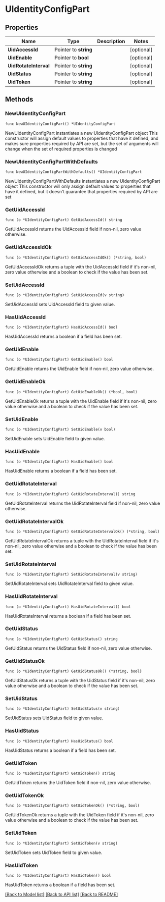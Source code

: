 # UIdentityConfigPart

## Properties

Name | Type | Description | Notes
------------ | ------------- | ------------- | -------------
**UidAccessId** | Pointer to **string** |  | [optional] 
**UidEnable** | Pointer to **bool** |  | [optional] 
**UidRotateInterval** | Pointer to **string** |  | [optional] 
**UidStatus** | Pointer to **string** |  | [optional] 
**UidToken** | Pointer to **string** |  | [optional] 

## Methods

### NewUIdentityConfigPart

`func NewUIdentityConfigPart() *UIdentityConfigPart`

NewUIdentityConfigPart instantiates a new UIdentityConfigPart object
This constructor will assign default values to properties that have it defined,
and makes sure properties required by API are set, but the set of arguments
will change when the set of required properties is changed

### NewUIdentityConfigPartWithDefaults

`func NewUIdentityConfigPartWithDefaults() *UIdentityConfigPart`

NewUIdentityConfigPartWithDefaults instantiates a new UIdentityConfigPart object
This constructor will only assign default values to properties that have it defined,
but it doesn't guarantee that properties required by API are set

### GetUidAccessId

`func (o *UIdentityConfigPart) GetUidAccessId() string`

GetUidAccessId returns the UidAccessId field if non-nil, zero value otherwise.

### GetUidAccessIdOk

`func (o *UIdentityConfigPart) GetUidAccessIdOk() (*string, bool)`

GetUidAccessIdOk returns a tuple with the UidAccessId field if it's non-nil, zero value otherwise
and a boolean to check if the value has been set.

### SetUidAccessId

`func (o *UIdentityConfigPart) SetUidAccessId(v string)`

SetUidAccessId sets UidAccessId field to given value.

### HasUidAccessId

`func (o *UIdentityConfigPart) HasUidAccessId() bool`

HasUidAccessId returns a boolean if a field has been set.

### GetUidEnable

`func (o *UIdentityConfigPart) GetUidEnable() bool`

GetUidEnable returns the UidEnable field if non-nil, zero value otherwise.

### GetUidEnableOk

`func (o *UIdentityConfigPart) GetUidEnableOk() (*bool, bool)`

GetUidEnableOk returns a tuple with the UidEnable field if it's non-nil, zero value otherwise
and a boolean to check if the value has been set.

### SetUidEnable

`func (o *UIdentityConfigPart) SetUidEnable(v bool)`

SetUidEnable sets UidEnable field to given value.

### HasUidEnable

`func (o *UIdentityConfigPart) HasUidEnable() bool`

HasUidEnable returns a boolean if a field has been set.

### GetUidRotateInterval

`func (o *UIdentityConfigPart) GetUidRotateInterval() string`

GetUidRotateInterval returns the UidRotateInterval field if non-nil, zero value otherwise.

### GetUidRotateIntervalOk

`func (o *UIdentityConfigPart) GetUidRotateIntervalOk() (*string, bool)`

GetUidRotateIntervalOk returns a tuple with the UidRotateInterval field if it's non-nil, zero value otherwise
and a boolean to check if the value has been set.

### SetUidRotateInterval

`func (o *UIdentityConfigPart) SetUidRotateInterval(v string)`

SetUidRotateInterval sets UidRotateInterval field to given value.

### HasUidRotateInterval

`func (o *UIdentityConfigPart) HasUidRotateInterval() bool`

HasUidRotateInterval returns a boolean if a field has been set.

### GetUidStatus

`func (o *UIdentityConfigPart) GetUidStatus() string`

GetUidStatus returns the UidStatus field if non-nil, zero value otherwise.

### GetUidStatusOk

`func (o *UIdentityConfigPart) GetUidStatusOk() (*string, bool)`

GetUidStatusOk returns a tuple with the UidStatus field if it's non-nil, zero value otherwise
and a boolean to check if the value has been set.

### SetUidStatus

`func (o *UIdentityConfigPart) SetUidStatus(v string)`

SetUidStatus sets UidStatus field to given value.

### HasUidStatus

`func (o *UIdentityConfigPart) HasUidStatus() bool`

HasUidStatus returns a boolean if a field has been set.

### GetUidToken

`func (o *UIdentityConfigPart) GetUidToken() string`

GetUidToken returns the UidToken field if non-nil, zero value otherwise.

### GetUidTokenOk

`func (o *UIdentityConfigPart) GetUidTokenOk() (*string, bool)`

GetUidTokenOk returns a tuple with the UidToken field if it's non-nil, zero value otherwise
and a boolean to check if the value has been set.

### SetUidToken

`func (o *UIdentityConfigPart) SetUidToken(v string)`

SetUidToken sets UidToken field to given value.

### HasUidToken

`func (o *UIdentityConfigPart) HasUidToken() bool`

HasUidToken returns a boolean if a field has been set.


[[Back to Model list]](../README.md#documentation-for-models) [[Back to API list]](../README.md#documentation-for-api-endpoints) [[Back to README]](../README.md)



